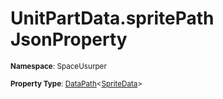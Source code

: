 # UnitPartData.spritePath JsonProperty

<small>**Namespace**: SpaceUsurper</small>

<small>**Property Type**: [DataPath](../DataPath-1.md)&lt;[SpriteData](../SpriteData.md)&gt;</small>


